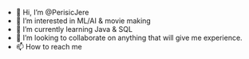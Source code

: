 - 👋 Hi, I’m @PerisicJere
- 👀 I’m interested in ML/AI & movie making
- 🌱 I’m currently learning Java & SQL
- 💞️ I’m looking to collaborate on anything that will give me experience.
- 📫 How to reach me 

<!---
PerisicJere/PerisicJere is a ✨ special ✨ repository because its `README.md` (this file) appears on your GitHub profile.
You can click the Preview link to take a look at your changes.
--->
